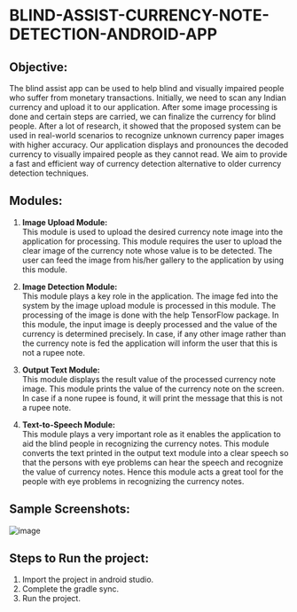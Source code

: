 # BLIND-ASSIST-CURRENCY-NOTE-DETECTION-ANDROID-APP

## Objective:
The blind assist app can be used to help blind and visually impaired people who suffer from monetary transactions. Initially, we need to scan any Indian currency and upload it to our application. After some image processing is done and certain steps are carried, we can finalize the currency for blind people. After a lot of research, it showed that the proposed system can be used in real-world scenarios to recognize unknown currency paper images with higher accuracy. Our application displays and pronounces the decoded currency to visually impaired people as they cannot read. We aim to provide a fast and efficient way of currency detection alternative to older currency detection techniques.

## Modules:
1. **Image Upload Module:**<br/>
This module is used to upload the desired 	currency note image into the application for processing. This module requires the user to upload the clear image of the currency note whose value is to be detected. The user can feed the image from his/her gallery to the application by using this module.  

2. **Image Detection Module:**<br/>
This module plays a key role in the application. The image fed into the system by the image upload module is processed in this module. The processing of the image is done with the help TensorFlow package. In this module, the input image is deeply processed and the value of the currency is determined precisely. In case, if any other image rather than the currency note is fed the application will inform the user that this is not a rupee note.  

3. **Output Text Module:**<br/>
This module displays the result value of the processed currency note image. This module prints the value of the currency note on the screen. In case if a none rupee  is found, it will print the message that this is not a rupee note.   

4. **Text-to-Speech Module:**<br/>
This module plays a very important role as it enables the application to aid the blind people in recognizing the currency notes. This module converts the text printed in the output text module into a clear speech so that the persons with eye problems can hear the speech and recognize the value of currency notes. Hence this module acts a great tool for the people with eye problems in recognizing the currency notes.

## Sample Screenshots:
![image](https://user-images.githubusercontent.com/61049937/226937520-242df691-6b9e-4fda-b285-ddf2c14153d0.png)

## Steps to Run the project:
1. Import the project in android studio.
2. Complete the gradle sync.
3. Run the project.

